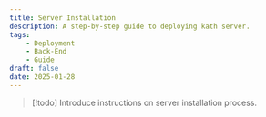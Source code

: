 ```yaml
---
title: Server Installation
description: A step-by-step guide to deploying kath server.
tags: 
    - Deployment
    - Back-End
    - Guide
draft: false
date: 2025-01-28
---
```


> [!todo]
> Introduce instructions on server installation process.